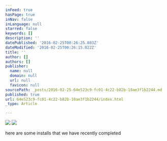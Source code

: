 ```yaml
---
inFeed: true
hasPage: true
inNav: false
inLanguage: null
starred: false
keywords: []
description: ''
datePublished: '2016-02-25T00:26:25.803Z'
dateModified: '2016-02-25T00:26:15.022Z'
title: ''
author: []
authors: []
publisher:
  name: null
  domain: null
  url: null
  favicon: null
sourcePath: _posts/2016-02-25-64e523c9-fc01-4c22-b82b-18ae3f1b2244.md
published: true
url: 64e523c9-fc01-4c22-b82b-18ae3f1b2244/index.html
_type: Article

---
```

![](https://the-grid-user-content.s3-us-west-2.amazonaws.com/2004da2b-e737-4875-aa2b-5c995936ba61.JPG)
![](https://the-grid-user-content.s3-us-west-2.amazonaws.com/c38ae9cf-d8a4-4ee6-8585-d2735ca93ec3.JPG)

here are some installs that we have recently completed